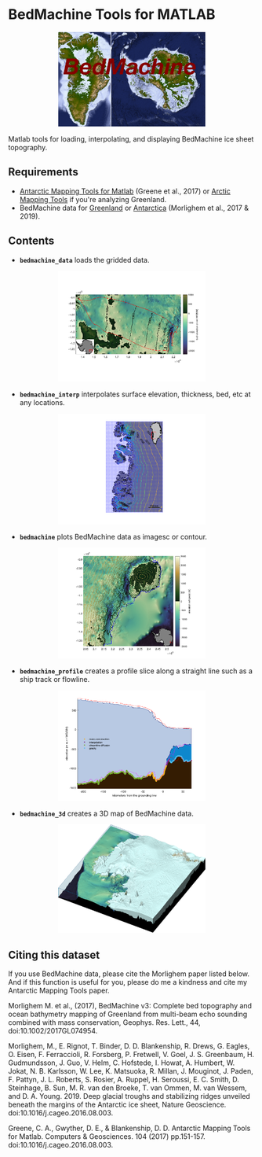 # BedMachine Tools for MATLAB

<p align="center"><img src="BedMachine.png" width="300"/></p>

Matlab tools for loading, interpolating, and displaying BedMachine ice sheet topography.

## Requirements 
* [Antarctic Mapping Tools for Matlab](https://www.mathworks.com/matlabcentral/fileexchange/47638) (Greene et al., 2017) or [Arctic Mapping Tools](https://www.mathworks.com/matlabcentral/fileexchange/63324) if you're analyzing Greenland.
* BedMachine data for [Greenland](https://nsidc.org/data/IDBMG4) or [Antarctica](https://nsidc.org/data/nsidc-0756) (Morlighem et al., 2017 & 2019).

## Contents 
* **`bedmachine_data`** loads the gridded data. 
<p align="center"><img src="documentation/html/bedmachine_data_documentation_08.png" width="300"/></p>

* **`bedmachine_interp`** interpolates surface elevation, thickness, bed, etc at any locations. 
<p align="center"><img src="documentation/html/bedmachine_interp_documentation_02.png" width="300"/></p>

* **`bedmachine`** plots BedMachine data as imagesc or contour. 
<p align="center"><img src="documentation/html/bedmachine_documentation_06.png" width="300"/></p>

* **`bedmachine_profile`** creates a profile slice along a straight line such as a ship track or flowline. 
<p align="center"><img src="documentation/html/bedmachine_profile_documentation_10.png" width="300"/></p>

* **`bedmachine_3d`** creates a 3D map of BedMachine data. 
<p align="center"><img src="documentation/html/bedmachine_3d_documentation_08.png" width="300"/></p>

## Citing this dataset

If you use BedMachine data, please cite the Morlighem paper listed below. And if this function is useful for you, please do me a kindness and cite my Antarctic Mapping Tools paper.

Morlighem M. et al., (2017), BedMachine v3: Complete bed topography and ocean bathymetry mapping of Greenland from multi-beam echo sounding combined with mass conservation, Geophys. Res. Lett., 44, doi:10.1002/2017GL074954.

Morlighem, M., E. Rignot, T. Binder, D. D. Blankenship, R. Drews, G. Eagles, O. Eisen, F. Ferraccioli, R. Forsberg, P. Fretwell, V. Goel, J. S. Greenbaum, H. Gudmundsson, J. Guo, V. Helm, C. Hofstede, I. Howat, A. Humbert, W. Jokat, N. B. Karlsson, W. Lee, K. Matsuoka, R. Millan, J. Mouginot, J. Paden, F. Pattyn, J. L. Roberts, S. Rosier, A. Ruppel, H. Seroussi, E. C. Smith, D. Steinhage, B. Sun, M. R. van den Broeke, T. van Ommen, M. van Wessem, and D. A. Young. 2019. Deep glacial troughs and stabilizing ridges unveiled beneath the margins of the Antarctic ice sheet, Nature Geoscience. doi:10.1016/j.cageo.2016.08.003.

Greene, C. A., Gwyther, D. E., & Blankenship, D. D. Antarctic Mapping Tools for Matlab. Computers & Geosciences. 104 (2017) pp.151-157. doi:10.1016/j.cageo.2016.08.003.
